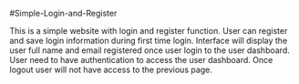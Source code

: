 #Simple-Login-and-Register

This is a simple website with login and register function. User can register and save login information during first time login. Interface will display the user full name and email registered once user login to the user dashboard. User need to have authentication to access the user dashboard. Once logout user will not have access to the previous page.
